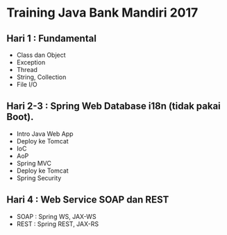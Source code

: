 # Training Java Bank Mandiri 2017 #

## Hari 1   : Fundamental
* Class dan Object
* Exception
* Thread
* String, Collection
* File I/O

## Hari 2-3 : Spring Web Database i18n (tidak pakai Boot). 

* Intro Java Web App
* Deploy ke Tomcat
* IoC
* AoP
* Spring MVC
* Deploy ke Tomcat
* Spring Security

## Hari 4   : Web Service SOAP dan REST
* SOAP : Spring WS, JAX-WS
* REST : Spring REST, JAX-RS

